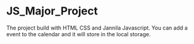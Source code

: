 # JS_Major_Project
The project build with HTML CSS and Jannila Javascript. 
You can add a event to the calendar and it will store in the local storage.
